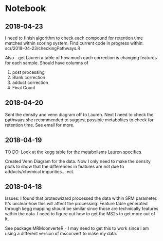 # Notebook

## 2018-04-23

I need to finish algorithm to check each compound for retention time matches within scoring system. Find current code in progress within:
scr/2018-04-23/checkingPathways.R

Also - get Lauren a table of how much each correction is changing features for each sample. Should have columns of 

1) post processing
2) Blank correction
3) adduct correction
4) Final Count

## 2018-04-20

Sent the density and venn diagram off to Lauren. Next I need to check the pathways she recommended to suggest possible metabolites to check for retention time. See email for more.

## 2018-04-19

TO DO: Look at the kegg table for the metabolisms Lauren specifies.

Created Venn Diagram for the data. Now I only need to make the density plots to show that the differences in features are not due to adducts/chemical impurities... ect. 

## 2018-04-18

Issues: I found that proteowizard processed the data within SRM parameter. It's unclear how this will affect the processing. Feature table generated through kegg mapping should be similar since those are technically features within the data. I need to figure out how to get the MS2s to get more out of it. 

See package:MRMconverteR - I may need to get this to work since I am using a different version of msconvert to make my data. 
